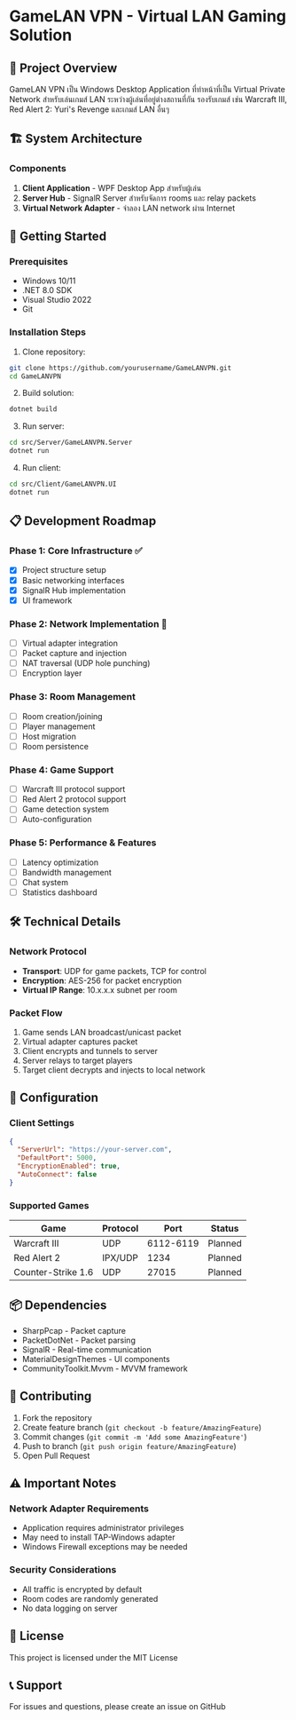 # GameLAN VPN - Virtual LAN Gaming Solution

## 📝 Project Overview
GameLAN VPN เป็น Windows Desktop Application ที่ทำหน้าที่เป็น Virtual Private Network สำหรับเล่นเกมส์ LAN ระหว่างผู้เล่นที่อยู่ต่างสถานที่กัน รองรับเกมส์ เช่น Warcraft III, Red Alert 2: Yuri's Revenge และเกมส์ LAN อื่นๆ

## 🏗️ System Architecture

### Components
1. **Client Application** - WPF Desktop App สำหรับผู้เล่น
2. **Server Hub** - SignalR Server สำหรับจัดการ rooms และ relay packets
3. **Virtual Network Adapter** - จำลอง LAN network ผ่าน Internet

## 🚀 Getting Started

### Prerequisites
- Windows 10/11
- .NET 8.0 SDK
- Visual Studio 2022
- Git

### Installation Steps

1. Clone repository:
```bash
git clone https://github.com/yourusername/GameLANVPN.git
cd GameLANVPN
```

2. Build solution:
```bash
dotnet build
```

3. Run server:
```bash
cd src/Server/GameLANVPN.Server
dotnet run
```

4. Run client:
```bash
cd src/Client/GameLANVPN.UI
dotnet run
```

## 📋 Development Roadmap

### Phase 1: Core Infrastructure ✅
- [x] Project structure setup
- [x] Basic networking interfaces
- [x] SignalR Hub implementation
- [x] UI framework

### Phase 2: Network Implementation 🚧
- [ ] Virtual adapter integration
- [ ] Packet capture and injection
- [ ] NAT traversal (UDP hole punching)
- [ ] Encryption layer

### Phase 3: Room Management
- [ ] Room creation/joining
- [ ] Player management
- [ ] Host migration
- [ ] Room persistence

### Phase 4: Game Support
- [ ] Warcraft III protocol support
- [ ] Red Alert 2 protocol support
- [ ] Game detection system
- [ ] Auto-configuration

### Phase 5: Performance & Features
- [ ] Latency optimization
- [ ] Bandwidth management
- [ ] Chat system
- [ ] Statistics dashboard

## 🛠️ Technical Details

### Network Protocol
- **Transport**: UDP for game packets, TCP for control
- **Encryption**: AES-256 for packet encryption
- **Virtual IP Range**: 10.x.x.x subnet per room

### Packet Flow
1. Game sends LAN broadcast/unicast packet
2. Virtual adapter captures packet
3. Client encrypts and tunnels to server
4. Server relays to target players
5. Target client decrypts and injects to local network

## 🔧 Configuration

### Client Settings
```json
{
  "ServerUrl": "https://your-server.com",
  "DefaultPort": 5000,
  "EncryptionEnabled": true,
  "AutoConnect": false
}
```

### Supported Games
| Game | Protocol | Port | Status |
|------|----------|------|--------|
| Warcraft III | UDP | 6112-6119 | Planned |
| Red Alert 2 | IPX/UDP | 1234 | Planned |
| Counter-Strike 1.6 | UDP | 27015 | Planned |

## 📦 Dependencies
- SharpPcap - Packet capture
- PacketDotNet - Packet parsing
- SignalR - Real-time communication
- MaterialDesignThemes - UI components
- CommunityToolkit.Mvvm - MVVM framework

## 🤝 Contributing
1. Fork the repository
2. Create feature branch (`git checkout -b feature/AmazingFeature`)
3. Commit changes (`git commit -m 'Add some AmazingFeature'`)
4. Push to branch (`git push origin feature/AmazingFeature`)
5. Open Pull Request

## ⚠️ Important Notes

### Network Adapter Requirements
- Application requires administrator privileges
- May need to install TAP-Windows adapter
- Windows Firewall exceptions may be needed

### Security Considerations
- All traffic is encrypted by default
- Room codes are randomly generated
- No data logging on server

## 📝 License
This project is licensed under the MIT License

## 📞 Support
For issues and questions, please create an issue on GitHub